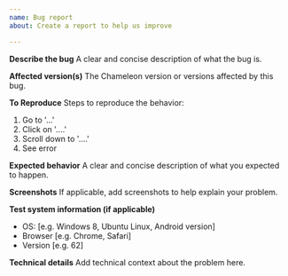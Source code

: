 ```yaml
---
name: Bug report
about: Create a report to help us improve

---
```


**Describe the bug**
A clear and concise description of what the bug is.

**Affected version(s)**
The Chameleon version or versions affected by this bug.

**To Reproduce**
Steps to reproduce the behavior:
1. Go to '...'
2. Click on '....'
3. Scroll down to '....'
4. See error

**Expected behavior**
A clear and concise description of what you expected to happen.

**Screenshots**
If applicable, add screenshots to help explain your problem.

**Test system information (if applicable)**
 - OS: [e.g. Windows 8, Ubuntu Linux, Android version]
 - Browser [e.g. Chrome, Safari]
 - Version [e.g. 62]

**Technical details**
Add technical context about the problem here.
